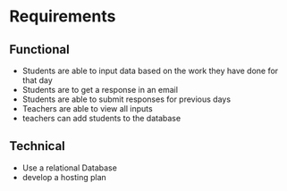 # Requirements

## Functional

- Students are able to input data based on the work they have done for that day
- Students are to get a response in an email
- Students are able to submit responses for previous days
- Teachers are able to view all inputs
- teachers can add students to the database

## Technical

- Use a relational Database
- develop a hosting plan

